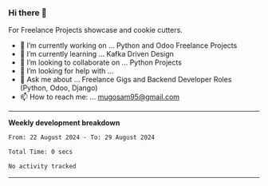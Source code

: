### Hi there 👋 



For Freelance Projects showcase and cookie cutters.

- 🔭 I’m currently working on ... Python and Odoo Freelance Projects
- 🌱 I’m currently learning ... Kafka Driven Design
- 👯 I’m looking to collaborate on ... Python Projects
- 🤔 I’m looking for help with ...
- 💬 Ask me about ... Freelance Gigs and Backend Developer Roles (Python, Odoo, Django)
- 📫 How to reach me: ... mugosam95@gmail.com
---------
**Weekly development breakdown**
<!--START_SECTION:waka-->

```txt
From: 22 August 2024 - To: 29 August 2024

Total Time: 0 secs

No activity tracked
```

<!--END_SECTION:waka-->

----------


